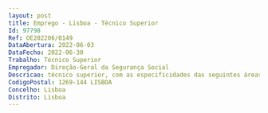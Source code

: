 ```yaml
--- 
layout: post
title: Emprego - Lisboa - Técnico Superior
Id: 97798
Ref: OE202206/0149
DataAbertura: 2022-06-03
DataFecho: 2022-06-30
Trabalho: Técnico Superior
Empregador: Direção-Geral da Segurança Social
Descricao: técnico superior, com as especificidades das seguintes áreas de atuação  estudo e apoio técnico e normativo no âmbito da segurança social e ação social, das associações mutualistas e instituições particulares de solidariedade social. Apoio à coordenação de negociações de instrumentos internacionais de segurança social.
CodigoPostal: 1269-144 LISBOA
Concelho: Lisboa
Distrito: Lisboa
--- 
```

